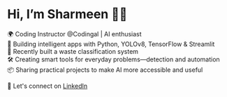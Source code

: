 # Hi, I’m Sharmeen 👩‍💻

🌍 Coding Instructor @Codingal | AI enthusiast  
🧠 Building intelligent apps with Python, YOLOv8, TensorFlow & Streamlit  
🚀 Recently built a waste classification system  
🛠 Creating smart tools for everyday problems—detection and automation  
📦 Sharing practical projects to make AI more accessible and useful  

🔗 Let's connect on [LinkedIn](https://www.linkedin.com/in/sharmeen-abdul-waheed-4b1310343/)
